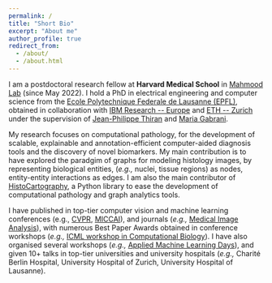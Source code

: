 ```yaml
---
permalink: /
title: "Short Bio"
excerpt: "About me"
author_profile: true
redirect_from: 
  - /about/
  - /about.html
---
```


<!-- postdoc + phd -->
I am a postdoctoral research fellow at **Harvard Medical School** in [Mahmood Lab](https://faisal.ai/) (since May 2022). I hold a PhD in electrical engineering and computer science from the [Ecole Polytechnique Federale de Lausanne (EPFL)](https://www.epfl.ch/education/phd/edee-electrical-engineering/), obtained in collaboration with [IBM Research -- Europe](https://www.zurich.ibm.com/) and [ETH -- Zurich](https://ethz.ch/en.html) under the supervision of [Jean-Philippe Thiran](https://people.epfl.ch/jean-philippe.thiran) and [Maria Gabrani](https://researcher.watson.ibm.com/researcher/view.php?person=zurich-mga).  

<!-- research -->
My research focuses on computational pathology, for the development of scalable, explainable and annotation-efficient computer-aided diagnosis tools and the discovery of novel biomarkers. My main contribution is to have explored the paradgim of graphs for modeling histology images, by representing biological entities, (*e.g.,* nuclei, tissue regions) as nodes, entity-entity interactions as edges. I am also the main contributor of [HistoCartography](https://github.com/histocartography/histocartography), a Python library to ease the development of computational pathology and graph analytics tools. 

<!-- impact -->
I have published in top-tier computer vision and machine learning conferences (e.g., [CVPR](https://arxiv.org/pdf/2011.12646.pdf), [MICCAI](https://arxiv.org/pdf/2103.03129.pdf)), and journals (*e.g.,* [Medical Image Analysis](https://www.sciencedirect.com/science/article/pii/S1361841521003091)), with numerous Best Paper Awards obtained in conference workshops (*e.g.,* [ICML workshop in Computational Biology](https://arxiv.org/pdf/2007.00311.pdf)). I have also organised several workshops (*e.g.,* [Applied Machine Learning Days](https://appliedmldays.org/)), and given 10+ talks in top-tier universities and university hospitals (*e.g.,* Charité Berlin Hospital, University Hospital of Zurich, University Hospital of Lausanne). 
